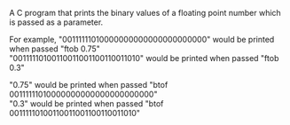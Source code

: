 A C program that prints the binary values of a floating point number which is passed as a parameter. 

For example, 
"00111111010000000000000000000000" would be printed when passed "ftob 0.75"\
"00111110100110011001100110011010" would be printed when passed "ftob 0.3"


"0.75" would be printed when passed "btof 00111111010000000000000000000000"\
"0.3" would be printed when passed "btof 00111110100110011001100110011010"
